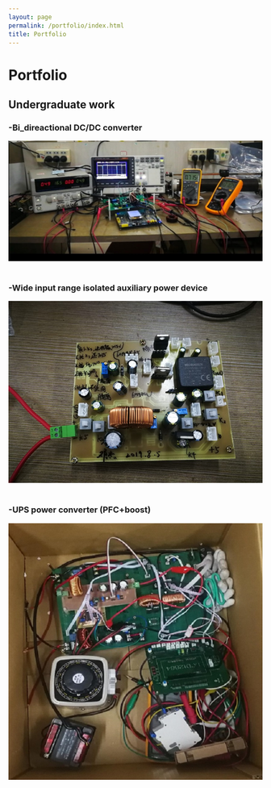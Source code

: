 ```yaml
---
layout: page
permalink: /portfolio/index.html
title: Portfolio
---
```


# Portfolio

## Undergraduate work

### -Bi_direactional DC/DC converter

<div>
<img src="/images/DCDC.JPG">
</div>
<br>

### -Wide input range isolated auxiliary power device

<div>
<img src="/images/Final additional.JPG">
</div>
<br>

### -UPS power converter (PFC+boost)

<div>
<img src="/images/hunan contest.JPG">
</div>
<br>